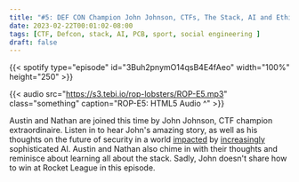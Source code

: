 ```yaml
---
title: "#5: DEF CON Champion John Johnson, CTFs, The Stack, AI and Ethics"
date: 2023-02-22T00:01:02-08:00
tags: [CTF, Defcon, stack, AI, PCB, sport, social engineering ]
draft: false
---
```


{{< spotify type="episode" id="3Buh2pnymO14qsB4E4fAeo" width="100%" height="250" >}}

{{< audio src="https://s3.tebi.io/rop-lobsters/ROP-E5.mp3" class="something" caption="ROP-E5: HTML5 Audio ^" >}}

Austin and Nathan are joined this time by John Johnson, CTF champion extraordinaire. Listen in to hear John's amazing story, as well as his thoughts on the future of security in a world [impacted](https://www.itbrew.com/stories/2023/01/26/ai-firm-s-avatars-for-dead-people-raises-ethical-and-security-concerns) by [increasingly](https://www.pcmag.com/news/microsofts-ai-program-can-clone-your-voice-from-a-3-second-audio-clip) sophisticated AI. Austin and Nathan also chime in with their thoughts and reminisce about learning all about the stack. Sadly, John doesn't share how to win at Rocket League in this episode. 

